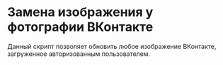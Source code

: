 # Замена изображения у фотографии ВКонтакте
Данный скрипт позволяет обновить любое изображение ВКонтакте, загруженное авторизованным пользователем.